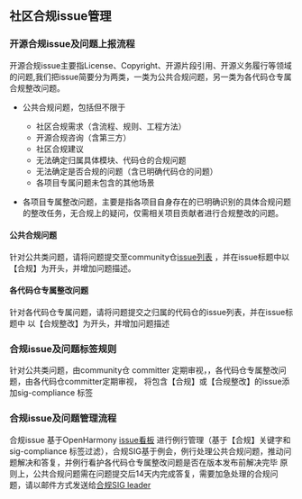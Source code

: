 ## 社区合规issue管理
### 开源合规issue及问题上报流程 ###
开源合规issue主要指License、Copyright、开源片段引用、开源义务履行等领域的问题,我们把issue简要分为两类，一类为公共合规问题，另一类为各代码仓专属合规整改问题。

- 公共合规问题，包括但不限于
  - 社区合规需求（含流程、规则、工程方法）
  - 开源合规咨询（含第三方）
  - 社区合规建议
  - 无法确定归属具体模块、代码仓的合规问题
  - 无法确定是否合规的问题（含已明确代码仓的问题）
  - 各项目专属问题未包含的其他场景

- 各项目专属整改问题，主要是指各项目自身存在的已明确识别的具体合规问题的整改任务，无合规上的疑问，仅需相关项目贡献者进行合规整改的问题。
#### 公共合规问题 ####
针对公共类问题，请将问题提交至community仓[issue列表](https://gitee.com/openharmony/community/issues)
，并在issue标题中以【合规】为开头，并增加问题描述。
#### 各代码仓专属整改问题 ####
针对各代码仓专属问题，请将问题提交之归属的代码仓的issue列表，并在issue标题中
以【合规整改】为开头，并增加问题描述

### 合规issue及问题标签规则 ###

针对公共类问题，由community仓 committer 定期审视，，各代码仓专属整改问题，由各代码仓committer定期审视，
将包含【合规】或【合规整改】的issue添加sig-compliance 标签

### 合规issue及问题管理流程 ###
合规issue 基于OpenHarmony [issue看板](http://ci.openharmony.cn/quality/issueDashboard)
进行例行管理（基于【合规】关键字和sig-compliance 标签过滤），合规SIG基于例会，例行处理公共合规问题，推动问题解决和答复，并例行看护各代码仓专属整改问题是否在版本发布前解决完毕
原则上，公共合规问题需在问题提交后14天内完成答复，需要加急处理的合规问题，请以邮件方式发送给[合规SIG leader](https://gitee.com/openharmony/community/blob/8e25fc45b1fa2f51fbfc627f243be415fa31385e/sig/sig-compliance/sig_compliance_cn.md#leader)
